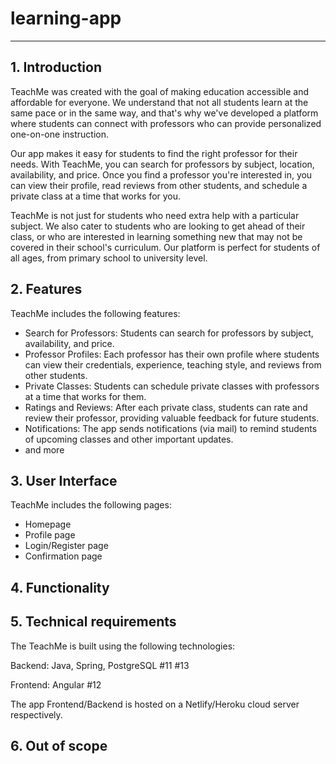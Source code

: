 # learning-app
---
## 1. Introduction

TeachMe was created with the goal of making education accessible and affordable for everyone. We understand that not all students learn at the same pace or in the same way, and that's why we've developed a platform where students can connect with professors who can provide personalized one-on-one instruction.

Our app makes it easy for students to find the right professor for their needs. With TeachMe, you can search for professors by subject, location, availability, and price. Once you find a professor you're interested in, you can view their profile, read reviews from other students, and schedule a private class at a time that works for you.

TeachMe is not just for students who need extra help with a particular subject. We also cater to students who are looking to get ahead of their class, or who are interested in learning something new that may not be covered in their school's curriculum. Our platform is perfect for students of all ages, from primary school to university level.

## 2. Features

TeachMe includes the following features:

- Search for Professors: Students can search for professors by subject, availability, and price.
- Professor Profiles: Each professor has their own profile where students can view their credentials, experience, teaching style, and reviews from other students.
- Private Classes: Students can schedule private classes with professors at a time that works for them.
- Ratings and Reviews: After each private class, students can rate and review their professor, providing valuable feedback for future students.
- Notifications: The app sends notifications (via mail) to remind students of upcoming classes and other important updates.
- and more

## 3. User Interface
TeachMe includes the following pages:
- Homepage
- Profile page
- Login/Register page
- Confirmation page


## 4. Functionality


## 5. Technical requirements

The TeachMe is built using the following technologies:

Backend: Java, Spring, PostgreSQL #11 #13


Frontend: Angular #12


The app Frontend/Backend is hosted on a Netlify/Heroku cloud server respectively.



## 6. Out of scope
